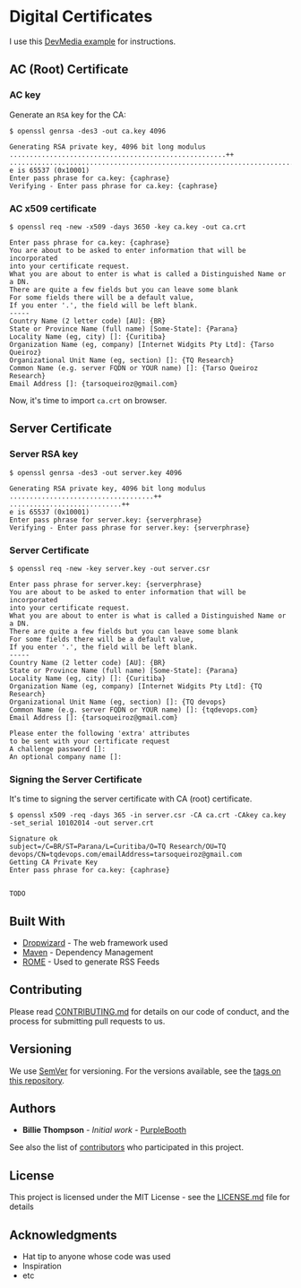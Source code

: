 # Digital Certificates

I use this [DevMedia example](https://www.devmedia.com.br/gerando-um-certificado-digital-proprio/31506)
for instructions.

## AC (Root) Certificate

### AC key

Generate an ```RSA``` key for the CA:
```
$ openssl genrsa -des3 -out ca.key 4096

Generating RSA private key, 4096 bit long modulus
......................................................++
......................................................................................++
e is 65537 (0x10001)
Enter pass phrase for ca.key: {caphrase}
Verifying - Enter pass phrase for ca.key: {caphrase}
```

### AC x509 certificate

```
$ openssl req -new -x509 -days 3650 -key ca.key -out ca.crt

Enter pass phrase for ca.key: {caphrase}
You are about to be asked to enter information that will be incorporated
into your certificate request.
What you are about to enter is what is called a Distinguished Name or a DN.
There are quite a few fields but you can leave some blank
For some fields there will be a default value,
If you enter '.', the field will be left blank.
-----
Country Name (2 letter code) [AU]: {BR}
State or Province Name (full name) [Some-State]: {Parana}
Locality Name (eg, city) []: {Curitiba}
Organization Name (eg, company) [Internet Widgits Pty Ltd]: {Tarso Queiroz}
Organizational Unit Name (eg, section) []: {TQ Research}
Common Name (e.g. server FQDN or YOUR name) []: {Tarso Queiroz Research}
Email Address []: {tarsoqueiroz@gmail.com}
```

Now, it's time to import ```ca.crt``` on browser.

## Server Certificate

### Server RSA key

```
$ openssl genrsa -des3 -out server.key 4096

Generating RSA private key, 4096 bit long modulus
....................................++
............................++
e is 65537 (0x10001)
Enter pass phrase for server.key: {serverphrase}
Verifying - Enter pass phrase for server.key: {serverphrase}
```

### Server Certificate

```
$ openssl req -new -key server.key -out server.csr

Enter pass phrase for server.key: {serverphrase}
You are about to be asked to enter information that will be incorporated
into your certificate request.
What you are about to enter is what is called a Distinguished Name or a DN.
There are quite a few fields but you can leave some blank
For some fields there will be a default value,
If you enter '.', the field will be left blank.
-----
Country Name (2 letter code) [AU]: {BR}
State or Province Name (full name) [Some-State]: {Parana}
Locality Name (eg, city) []: {Curitiba}
Organization Name (eg, company) [Internet Widgits Pty Ltd]: {TQ Research}
Organizational Unit Name (eg, section) []: {TQ devops}
Common Name (e.g. server FQDN or YOUR name) []: {tqdevops.com}
Email Address []: {tarsoqueiroz@gmail.com}

Please enter the following 'extra' attributes
to be sent with your certificate request
A challenge password []:
An optional company name []:
```

### Signing the Server Certificate

It's time to signing the server certificate with CA (root) certificate.

```
$ openssl x509 -req -days 365 -in server.csr -CA ca.crt -CAkey ca.key -set_serial 10102014 -out server.crt

Signature ok
subject=/C=BR/ST=Parana/L=Curitiba/O=TQ Research/OU=TQ devops/CN=tqdevops.com/emailAddress=tarsoqueiroz@gmail.com
Getting CA Private Key
Enter pass phrase for ca.key: {caphrase}

```


```

TODO

```

## Built With

* [Dropwizard](http://www.dropwizard.io/1.0.2/docs/) - The web framework used
* [Maven](https://maven.apache.org/) - Dependency Management
* [ROME](https://rometools.github.io/rome/) - Used to generate RSS Feeds

## Contributing

Please read [CONTRIBUTING.md](https://gist.github.com/PurpleBooth/b24679402957c63ec426) for details on our code of conduct, and the process for submitting pull requests to us.

## Versioning

We use [SemVer](http://semver.org/) for versioning. For the versions available, see the [tags on this repository](https://github.com/your/project/tags).

## Authors

* **Billie Thompson** - *Initial work* - [PurpleBooth](https://github.com/PurpleBooth)

See also the list of [contributors](https://github.com/your/project/contributors) who participated in this project.

## License

This project is licensed under the MIT License - see the [LICENSE.md](LICENSE.md) file for details

## Acknowledgments

* Hat tip to anyone whose code was used
* Inspiration
* etc

